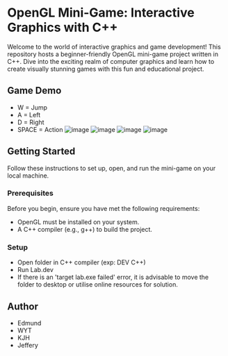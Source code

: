 # OpenGL Mini-Game: Interactive Graphics with C++
Welcome to the world of interactive graphics and game development! This repository hosts a beginner-friendly OpenGL mini-game project written in C++. Dive into the exciting realm of computer graphics and learn how to create visually stunning games with this fun and educational project.

## Game Demo
- W = Jump
- A = Left
- D = Right
- SPACE = Action
![image](https://github.com/EdmundCye/OpenGL_MiniGame/assets/111274518/156c1d77-4614-48a6-a77a-9cc7712aa23c)
![image](https://github.com/EdmundCye/OpenGL_MiniGame/assets/111274518/809c4cf2-85db-4267-87e3-19f081adad17)
![image](https://github.com/EdmundCye/OpenGL_MiniGame/assets/111274518/899fbcf4-e85a-4f63-b063-ee9edff7f1e3)
![image](https://github.com/EdmundCye/OpenGL_MiniGame/assets/111274518/5a262ab4-6de5-4b7c-af28-b5b5957b7b29)
 
## Getting Started
Follow these instructions to set up, open, and run the mini-game on your local machine.
### Prerequisites
Before you begin, ensure you have met the following requirements:
- OpenGL must be installed on your system.
- A C++ compiler (e.g., g++) to build the project.
### Setup
- Open folder in C++ compiler (exp: DEV C++)
- Run Lab.dev
- If there is an 'target lab.exe failed' error, it is advisable to move the folder to desktop or utilise online resources for solution.

## Author
- Edmund
- WYT
- KJH
- Jeffery
